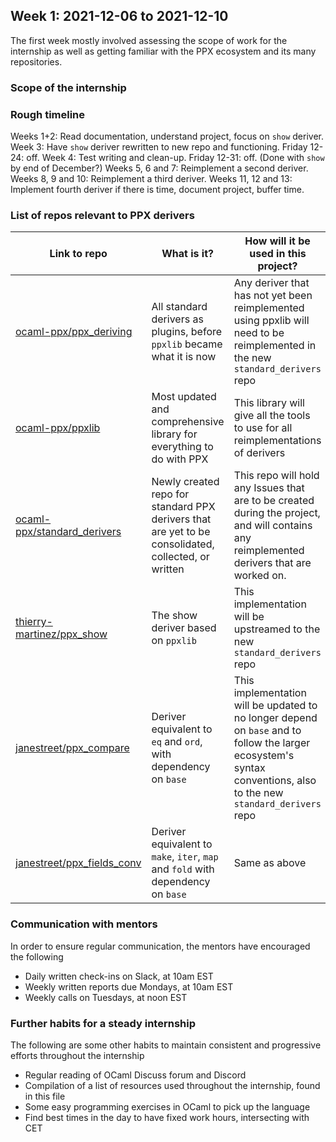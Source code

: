 ## Week 1: 2021-12-06 to 2021-12-10

The first week mostly involved assessing the scope of work for the internship as well as getting familiar with the PPX ecosystem and its many repositories.

### Scope of the internship


### Rough timeline
Weeks 1+2: Read documentation,  understand project, focus on `show` deriver.
Week 3:  Have `show` deriver rewritten to new repo and functioning.
Friday 12-24: off.
Week 4:  Test writing and clean-up.
Friday 12-31: off.
(Done with `show` by end of December?)
Weeks 5, 6 and 7: Reimplement a second deriver.
Weeks 8, 9 and 10: Reimplement a third deriver.
Weeks 11, 12 and 13: Implement fourth deriver if there is time, document project, buffer time.

### List of repos relevant to PPX derivers
| Link to repo  | What is it?  | How will it be used in this project?  |
| ------------ | ------------ | ------------ |
| [ocaml-ppx/ppx_deriving](https://github.com/ocaml-ppx/ppx_deriving "ocaml-ppx/ppx_deriving") | All standard derivers as plugins, before `ppxlib` became what it is now | Any deriver that has not yet been reimplemented using ppxlib will need to be reimplemented in the new `standard_derivers` repo |
| [ocaml-ppx/ppxlib](https://github.com/ocaml-ppx/ppxlib "ocaml-ppx/ppxlib") | Most updated and comprehensive library for everything to do with PPX  | This library will give all the tools to use for all reimplementations of derivers |
| [ocaml-ppx/standard_derivers](https://github.com/ocaml-ppx/standard_derivers "ocaml-ppx/standard_derivers") | Newly created repo for standard PPX derivers that are yet to be consolidated, collected, or written | This repo will hold any Issues that are to be created during the project, and will contains any reimplemented derivers that are worked on. |
| [thierry-martinez/ppx_show](https://github.com/thierry-martinez/ppx_show "thierry-martinez/ppx_show") | The show deriver based on `ppxlib`| This implementation will be upstreamed to the new `standard_derivers` repo |
| [janestreet/ppx_compare](https://github.com/janestreet/ppx_compare "janestreet/ppx_compare") | Deriver equivalent to `eq` and `ord`, with dependency on `base` | This implementation will be updated to no longer depend on `base` and to follow the larger ecosystem's syntax conventions, also to the new `standard_derivers` repo |
| [janestreet/ppx_fields_conv](https://github.com/janestreet/ppx_fields_conv "janestreet/ppx_fields_conv") | Deriver equivalent to `make`, `iter`, `map` and `fold` with dependency on `base` | Same as above |

### Communication with mentors
 In order to ensure regular communication,  the mentors have encouraged the following
- Daily written check-ins on Slack, at 10am EST
- Weekly written reports due Mondays, at 10am EST
- Weekly calls on Tuesdays, at noon EST

### Further habits for a steady internship
The following are some other habits to maintain consistent and progressive efforts throughout the internship
- Regular reading of OCaml Discuss forum and Discord
- Compilation of a list of resources used throughout the internship, found in this file
- Some easy programming exercises in OCaml to pick up the language
- Find best times in the day to have fixed work hours, intersecting with CET
